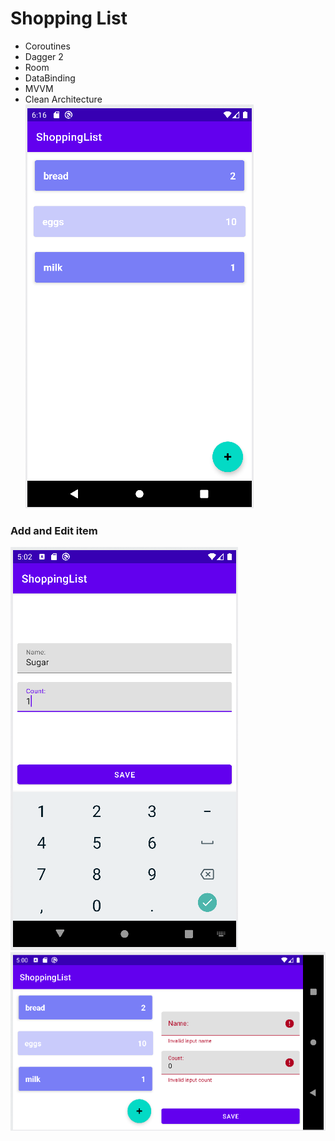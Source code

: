 # Shopping List
+ Coroutines
+ Dagger 2
+ Room
+ DataBinding
+ MVVM
+ Clean Architecture
![Main screen](screens-for-readme/main_screen.png)
### Add and Edit item
![Add mode screen](screens-for-readme/add_mode_analog.png)
![Add analog screen](screens-for-readme/add_mode.png)
